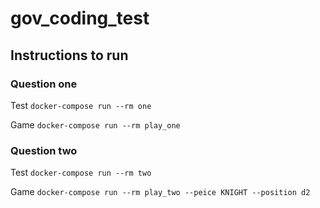 # gov_coding_test

## Instructions to run
### Question one

Test
`docker-compose run --rm one`

Game
`docker-compose run --rm play_one`

### Question two

Test
`docker-compose run --rm two`

Game
`docker-compose run --rm play_two --peice KNIGHT --position d2`